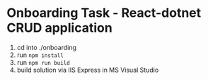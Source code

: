 # Onboarding Task - React-dotnet CRUD application
1. cd into ./onboarding
2. run ```npm install```
3. run ```npm run build```
4. build solution via IIS Express in MS Visual Studio
